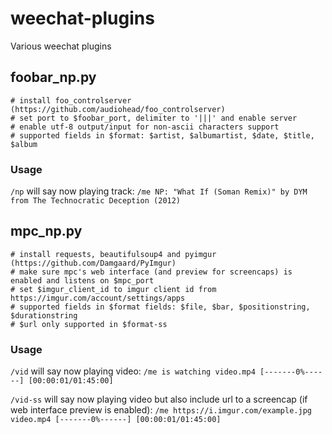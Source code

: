# weechat-plugins
Various weechat plugins
## foobar_np.py
```
# install foo_controlserver (https://github.com/audiohead/foo_controlserver)
# set port to $foobar_port, delimiter to '|||' and enable server
# enable utf-8 output/input for non-ascii characters support
# supported fields in $format: $artist, $albumartist, $date, $title, $album
```
### Usage
`/np` will say now playing track: `/me NP: "What If (Soman Remix)" by DYM from The Technocratic Deception (2012)`

## mpc_np.py
```
# install requests, beautifulsoup4 and pyimgur (https://github.com/Damgaard/PyImgur)
# make sure mpc's web interface (and preview for screencaps) is enabled and listens on $mpc_port
# set $imgur_client_id to imgur client id from https://imgur.com/account/settings/apps
# supported fields in $format fields: $file, $bar, $positionstring, $durationstring
# $url only supported in $format-ss  
```
### Usage
`/vid` will say now playing video: `/me is watching video.mp4 [-------0%------] [00:00:01/01:45:00]`

`/vid-ss` will say now playing video but also include url to a screencap (if web interface preview is enabled): `/me https://i.imgur.com/example.jpg video.mp4 [-------0%------] [00:00:01/01:45:00]`
